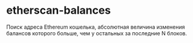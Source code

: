 # etherscan-balances

Поиск адреса Ethereum кошелька, абсолютная величина изменения балансов которого больше, чем у остальных за последние N блоков.
